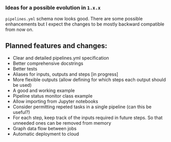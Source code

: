 
### Ideas for a possible evolution in `1.x.x`

`pipelines.yml` schema now looks good.
There are some possible enhancements but I expect the changes to be mostly backward compatible from
now on.

## Planned features and changes:

 - Clear and detailed pipelines.yml specification
 - Better comprehensive docstrings
 - Better tests
 - Aliases for inputs, outputs and steps [in progress]
 - More flexible outputs (allow defining for which steps each output should be used)
 - A good and working example
 - Pipeline status monitor class example
 - Allow importing from Jupyter notebooks
 - Consider permitting repeted tasks in a single pipeline (can this be useful?)
 - For each step, keep track of the inputs required in future steps. So that unneeded ones can be removed from memory
 - Graph data flow between jobs
 - Automatic deployment to cloud
